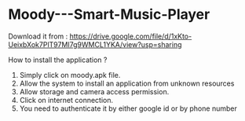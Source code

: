 # Moody---Smart-Music-Player

Download it from : https://drive.google.com/file/d/1xKto-UeixbXok7PlT97MI7g9WMCL1YKA/view?usp=sharing

How to install the application ?
1. Simply click on moody.apk file.
2. Allow the system to install an application from unknown resources
3. Allow storage and camera access permission.
4. Click on internet connection.
5. You need to authenticate it by either google id or by phone number
